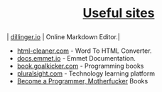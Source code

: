 # <a href="https://github.com/MilenKunchev/Test-repo" rel="Useful sites"><p align="center">Useful sites<p>
 </a>

| [dillinger.io] | Online Markdown Editor.|
* [html-cleaner.com] - Word To HTML Converter.
* [docs.emmet.io] - Emmet Documentation.
* [book.goalkicker.com] - Programming books
* [pluralsight.com] - Technology learning platform
* [Become a Programmer, Motherfucker] Books

[dillinger.io]: <https://dillinger.io/>
[html-cleaner.com]: <https://html-cleaner.com/>
[docs.emmet.io]: <https://docs.emmet.io/cheat-sheet/>
[book.goalkicker.com]: <http://book.goalkicker.com/>
[pluralsight.com]: <https://www.pluralsight.com/about>
[Become a Programmer, Motherfucker]: <http://programming-motherfucker.com/become.html>
